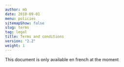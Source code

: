 ```yaml
---
author: mb
date: 2018-09-01
menu: policies
sitemapShow: false
slug: terms
tag: legal
title: Terms and conditions
version: "2.2"
weight: 1
---
```


This document is only available en french at the moment
